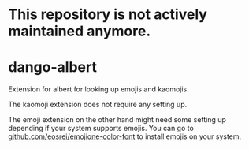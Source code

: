 # This repository is not actively maintained anymore. 

# dango-albert

Extension for albert for looking up emojis and kaomojis.

The kaomoji extension does not require any setting up.

The emoji extension on the other hand might need some setting up depending if your system supports emojis.
You can go to [github.com/eosrei/emojione-color-font](https://github.com/eosrei/emojione-color-font) to install emojis on your system.
